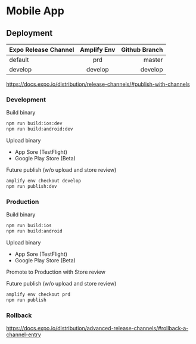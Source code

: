 # Mobile App

## Deployment

| Expo Release Channel | Amplify Env | Github Branch |
| ------------- |:-------------:| -----:|
| default | prd | master |
| develop | develop | develop |

https://docs.expo.io/distribution/release-channels/#publish-with-channels

### Development

Build binary

```bash
npm run build:ios:dev
npm run build:android:dev
```

Upload binary
- App Sore (TestFlight)
- Google Play Store (Beta)

Future publish (w/o upload and store review)

```bash
amplify env checkout develop
npm run publish:dev
```

### Production

Build binary

```bash
npm run build:ios
npm run build:android
```

Upload binary
- App Sore (TestFlight)
- Google Play Store (Beta)

Promote to Production with Store review

Future publish (w/o upload and store review)

```bash
amplify env checkout prd
npm run publish
```

### Rollback

https://docs.expo.io/distribution/advanced-release-channels/#rollback-a-channel-entry